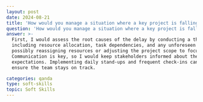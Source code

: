 ```yaml
---
layout: post
date: 2024-08-21
title: 'How would you manage a situation where a key project is falling behind schedule?'
question: 'How would you manage a situation where a key project is falling behind schedule?'
answer: >-
  First, I would assess the root causes of the delay by conducting a thorough review of the project’s progress, 
  including resource allocation, task dependencies, and any unforeseen challenges. I would then re-prioritize tasks, 
  possibly reassigning resources or adjusting the project scope to focus on the most critical deliverables. 
  Communication is key, so I would keep stakeholders informed about the situation and the revised plan to manage 
  expectations. Implementing daily stand-ups and frequent check-ins can help monitor progress more closely and 
  ensure the team stays on track.

categories: qanda
type: soft-skills
topic: Soft Skills
---
```



